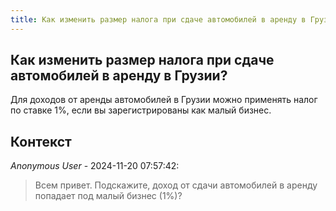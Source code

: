 ```yaml
---
title: Как изменить размер налога при сдаче автомобилей в аренду в Грузии?
---
```


## Как изменить размер налога при сдаче автомобилей в аренду в Грузии?

Для доходов от аренды автомобилей в Грузии можно применять налог по ставке 1%, если вы зарегистрированы как малый бизнес.

## Контекст

_Anonymous User_ - 2024-11-20 07:57:42:

> Всем привет. Подскажите, доход от сдачи автомобилей в аренду попадает под малый бизнес (1%)?
